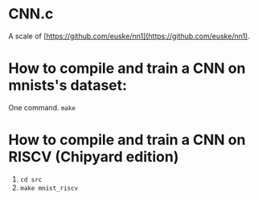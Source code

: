 # CNN.c 

A scale of [https://github.com/euske/nn1](https://github.com/euske/nn1). 

# How to compile and train a CNN on mnists's dataset:

One command. `make`

# How to compile and train a CNN on RISCV (Chipyard edition)

1. `cd src`
2. `make mnist_riscv`